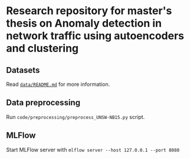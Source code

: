 # Research repository for master's thesis on Anomaly detection in network traffic using autoencoders and clustering

## Datasets

Read [`data/README.md`](data/README.md) for more information.

## Data preprocessing

Run `code/preprocessing/preprocess_UNSW-NB15.py` script.

## MLFlow

Start MLFlow server with `mlflow server --host 127.0.0.1 --port 8080`